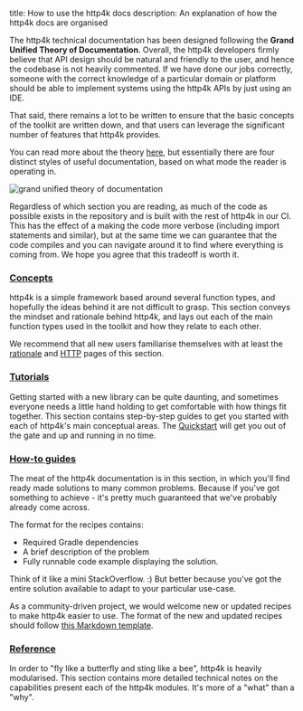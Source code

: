 title: How to use the http4k docs
description: An explanation of how the http4k docs are organised

The http4k technical documentation has been designed following the **Grand Unified Theory of Documentation**. Overall, the http4k developers firmly believe that API design should be natural and friendly to the user, and hence the codebase is not heavily commented. If we have done our jobs correctly, someone with the correct knowledge of a particular domain or platform should be able to implement systems using the http4k APIs by just using an IDE.

That said, there remains a lot to be written to ensure that the basic concepts of the toolkit are written down, and that users can leverage the significant number of features that http4k provides.

You can read more about the theory [here](https://documentation.divio.com/), but essentially there are four distinct styles of useful documentation, based on what mode the reader is operating in.

<img alt="grand unified theory of documentation" class="blogImage" src="/img/doc-system.png">

Regardless of which section you are reading, as much of the code as possible exists in the repository and is built with the rest of http4k in our CI. This has the effect of a making the code more verbose (including import statements and similar), but at the same time we can guarantee that the code compiles and you can navigate around it to find where everything is coming from. We hope you agree that this tradeoff is worth it.

### [Concepts](https://documentation.divio.com/explanation/)
http4k is a simple framework based around several function types, and hopefully the ideas behind it are not difficult to grasp. This section conveys the mindset and rationale behind http4k, and lays out each of the main function types used in the toolkit and how they relate to each other.

We recommend that all new users familiarise themselves with at least the [rationale](/guide/concepts/rationale) and [HTTP](/guide/concepts/http) pages of this section.

### [Tutorials](https://diataxis.fr/tutorials/)
Getting started with a new library can be quite daunting, and sometimes everyone needs a little hand holding to get comfortable with how things fit together. This section contains step-by-step guides to get you started with each of http4k's main conceptual areas. The [Quickstart](/guide/tutorials/quickstart) will get you out of the gate and up and running in no time.

### [How-to guides](https://diataxis.fr/how-to-guides/)
The meat of the http4k documentation is in this section, in which you'll find ready made solutions to many common problems. Because if you've got something to achieve - it's pretty much guaranteed that we've probably already come across. 

The format for the recipes contains:
- Required Gradle dependencies
- A brief description of the problem
- Fully runnable code example displaying the solution.

Think of it like a mini StackOverflow. :) But better because you've got the entire solution available to adapt to your particular use-case.

As a community-driven project, we would welcome new or updated recipes to make http4k easier to use. The format of the new and updated recipes should follow [this Markdown template](https://github.com/http4k/http4k/blob/master/.github/RECIPE_TEMPLATE.md).

### [Reference](https://diataxis.fr/reference/)
In order to "fly like a butterfly and sting like a bee", http4k is heavily modularised. This section contains more detailed technical notes on the capabilities present each of the http4k modules. It's more of a "what" than a "why".

[http4k]: https://http4k.org
